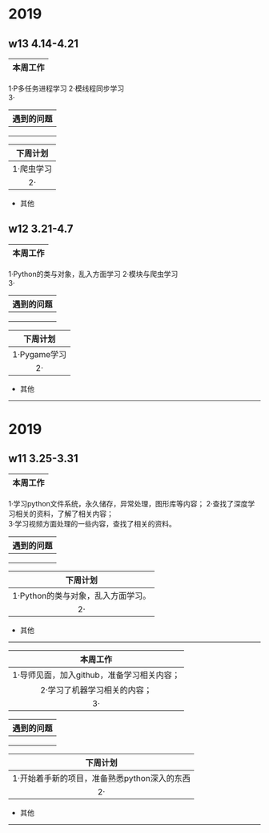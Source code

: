 # 2019
## w13 4.14-4.21

|                           本周工作                           |
| :----------------------------------------------------------:|
1·P多任务进程学习
2·模线程同步学习                      
3·            

| 遇到的问题 |
| :--------: |
|        |
|        |
|        |

|                           下周计划                           |
| :----------------------------------------------------------:|
|1·爬虫学习                     |
|2·                                                           |


- 其他
## w12 3.21-4.7

|                           本周工作                           |
| :----------------------------------------------------------:|
1·Python的类与对象，乱入方面学习
2·模块与爬虫学习                      
3·            

| 遇到的问题 |
| :--------: |
|        |
|        |
|        |

|                           下周计划                           |
| :----------------------------------------------------------:|
|1·Pygame学习                     |
|2·                                                           |


- 其他

------
# 2019
## w11 3.25-3.31

|                           本周工作                           |
| :----------------------------------------------------------:|
1·学习python文件系统，永久储存，异常处理，图形库等内容；
2·查找了深度学习相关的资料，了解了相关内容；                        
3·学习视频方面处理的一些内容，查找了相关的资料。                    

| 遇到的问题 |
| :--------: |
|        |
|        |
|        |

|                           下周计划                           |
| :----------------------------------------------------------:|
|1·Python的类与对象，乱入方面学习。                       |
|2·                                                           |


- 其他

------




|                           本周工作                           |
| :----------------------------------------------------------:|
|1·导师见面，加入github，准备学习相关内容；                       |
|2·学习了机器学习相关的内容；                                     |
|3·                                                           |

| 遇到的问题 |
| :--------: |
|        |
|        |
|        |

|                           下周计划                           |
| :----------------------------------------------------------:|
|1·开始着手新的项目，准备熟悉python深入的东西                      |
|2·                                                           |


- 其他

------
